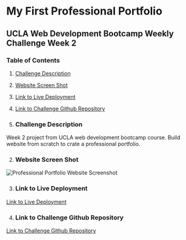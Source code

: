 # My First Professional Portfolio
## UCLA Web Development Bootcamp Weekly Challenge Week 2

### Table of Contents

1. [Challenge Description](#info)

2. [Website Screen Shot](#screenshot)

3. [Link to Live Deployment](#depolyment)

4. [Link to Challenge Github Repository](#repository)


1.  ### Challenge Description

Week 2 project from UCLA web development bootcamp course.  Build website from scratch to crate a professional portfolio. 

2.  ### Website Screen Shot

![Professional Portfolio Website Screenshot](../images/soft-devel.github.png)

3.  ### Link to Live Deployment
[Link to Live Deployment](https://soft-devel.github.io/ "Portfolio Link")

4. ### Link to Challenge Github Repository
[Link to Challenge Github Repository](https://github.com/Soft-Devel/Soft-Devel.github.io "Repository Link")